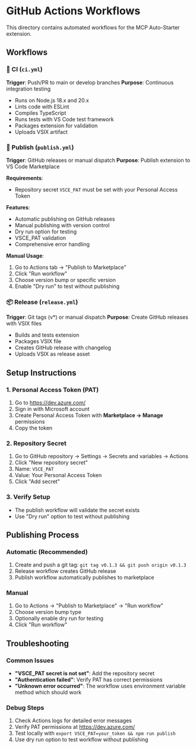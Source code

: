 # GitHub Actions Workflows

This directory contains automated workflows for the MCP Auto-Starter extension.

## Workflows

### 🔄 CI (`ci.yml`)
**Trigger**: Push/PR to main or develop branches
**Purpose**: Continuous integration testing

- Runs on Node.js 18.x and 20.x
- Lints code with ESLint
- Compiles TypeScript
- Runs tests with VS Code test framework
- Packages extension for validation
- Uploads VSIX artifact

### 🚀 Publish (`publish.yml`)
**Trigger**: GitHub releases or manual dispatch
**Purpose**: Publish extension to VS Code Marketplace

**Requirements**:
- Repository secret `VSCE_PAT` must be set with your Personal Access Token

**Features**:
- Automatic publishing on GitHub releases
- Manual publishing with version control
- Dry run option for testing
- VSCE_PAT validation
- Comprehensive error handling

**Manual Usage**:
1. Go to Actions tab → "Publish to Marketplace"
2. Click "Run workflow"
3. Choose version bump or specific version
4. Enable "Dry run" to test without publishing

### 📦 Release (`release.yml`)
**Trigger**: Git tags (v*) or manual dispatch
**Purpose**: Create GitHub releases with VSIX files

- Builds and tests extension
- Packages VSIX file
- Creates GitHub release with changelog
- Uploads VSIX as release asset

## Setup Instructions

### 1. Personal Access Token (PAT)
1. Go to https://dev.azure.com/
2. Sign in with Microsoft account
3. Create Personal Access Token with **Marketplace → Manage** permissions
4. Copy the token

### 2. Repository Secret
1. Go to GitHub repository → Settings → Secrets and variables → Actions
2. Click "New repository secret"
3. Name: `VSCE_PAT`
4. Value: Your Personal Access Token
5. Click "Add secret"

### 3. Verify Setup
- The publish workflow will validate the secret exists
- Use "Dry run" option to test without publishing

## Publishing Process

### Automatic (Recommended)
1. Create and push a git tag: `git tag v0.1.3 && git push origin v0.1.3`
2. Release workflow creates GitHub release
3. Publish workflow automatically publishes to marketplace

### Manual
1. Go to Actions → "Publish to Marketplace" → "Run workflow"
2. Choose version bump type
3. Optionally enable dry run for testing
4. Click "Run workflow"

## Troubleshooting

### Common Issues
- **"VSCE_PAT secret is not set"**: Add the repository secret
- **"Authentication failed"**: Verify PAT has correct permissions
- **"Unknown error occurred"**: The workflow uses environment variable method which should work

### Debug Steps
1. Check Actions logs for detailed error messages
2. Verify PAT permissions at https://dev.azure.com/
3. Test locally with `export VSCE_PAT=your_token && npm run publish`
4. Use dry run option to test workflow without publishing
